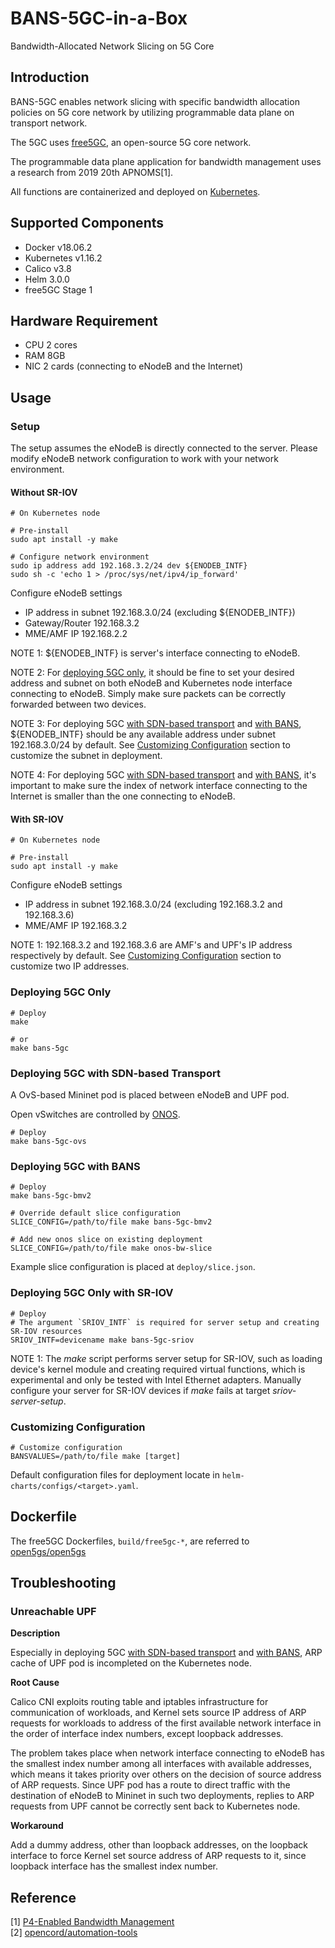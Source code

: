 # BANS-5GC-in-a-Box

Bandwidth-Allocated Network Slicing on 5G Core

## Introduction

BANS-5GC enables network slicing with specific bandwidth allocation policies on 5G core network by utilizing programmable data plane on transport network.

The 5GC uses [free5GC](https://www.free5gc.org/), an open-source 5G core network.

The programmable data plane application for bandwidth management uses a research from 2019 20th APNOMS[1].

All functions are containerized and deployed on [Kubernetes](https://github.com/kubernetes/kubernetes).

## Supported Components

- Docker v18.06.2
- Kubernetes v1.16.2
- Calico v3.8
- Helm 3.0.0
- free5GC Stage 1

## Hardware Requirement

- CPU 2 cores
- RAM 8GB
- NIC 2 cards (connecting to eNodeB and the Internet)

## Usage

### Setup

The setup assumes the eNodeB is directly connected to the server. Please modify eNodeB network configuration to work with your network environment.

#### Without SR-IOV

```ShellSession
# On Kubernetes node

# Pre-install
sudo apt install -y make

# Configure network environment
sudo ip address add 192.168.3.2/24 dev ${ENODEB_INTF}
sudo sh -c 'echo 1 > /proc/sys/net/ipv4/ip_forward'
```

Configure eNodeB settings
- IP address in subnet 192.168.3.0/24 (excluding ${ENODEB_INTF})
- Gateway/Router 192.168.3.2
- MME/AMF IP 192.168.2.2

NOTE 1: ${ENODEB_INTF} is server's interface connecting to eNodeB.

NOTE 2: For [deploying 5GC only](#deploying-5gc-only), it should be fine to set your desired address and subnet on both eNodeB and Kubernetes node interface connecting to eNodeB. Simply make sure packets can be correctly forwarded between two devices.

NOTE 3: For deploying 5GC [with SDN-based transport](#deploying-5gc-with-sdn-based-transport) and [with BANS](#deploying-5gc-with-bans), ${ENODEB_INTF} should be any available address under subnet 192.168.3.0/24 by default. See [Customizing Configuration](#customizing-configuration) section to customize the subnet in deployment.

NOTE 4: For deploying 5GC [with SDN-based transport](#deploying-5gc-with-sdn-based-transport) and [with BANS](#deploying-5gc-with-bans), it's important to make sure the index of network interface connecting to the Internet is smaller than the one connecting to eNodeB.

#### With SR-IOV

```ShellSession
# On Kubernetes node

# Pre-install
sudo apt install -y make
```

Configure eNodeB settings
- IP address in subnet 192.168.3.0/24 (excluding 192.168.3.2 and 192.168.3.6)
- MME/AMF IP 192.168.3.2

NOTE 1: 192.168.3.2 and 192.168.3.6 are AMF's and UPF's IP address respectively by default. See [Customizing Configuration](#customizing-configuration) section to customize two IP addresses.

### Deploying 5GC Only

```ShellSession
# Deploy
make

# or
make bans-5gc
```

### Deploying 5GC with SDN-based Transport

A OvS-based Mininet pod is placed between eNodeB and UPF pod.

Open vSwitches are controlled by [ONOS](https://github.com/opennetworkinglab/onos).

```ShellSession
# Deploy
make bans-5gc-ovs
```

### Deploying 5GC with BANS

```ShellSession
# Deploy
make bans-5gc-bmv2

# Override default slice configuration
SLICE_CONFIG=/path/to/file make bans-5gc-bmv2

# Add new onos slice on existing deployment
SLICE_CONFIG=/path/to/file make onos-bw-slice
```

Example slice configuration is placed at `deploy/slice.json`.

### Deploying 5GC Only with SR-IOV

```ShellSession
# Deploy
# The argument `SRIOV_INTF` is required for server setup and creating SR-IOV resources
SRIOV_INTF=devicename make bans-5gc-sriov
```

NOTE 1: The *make* script performs server setup for SR-IOV, such as loading device's kernel module and creating required virtual functions, which is experimental and only be tested with Intel Ethernet adapters. Manually configure your server for SR-IOV devices if *make* fails at target *sriov-server-setup*.

### Customizing Configuration

```ShellSession
# Customize configuration
BANSVALUES=/path/to/file make [target]
```

Default configuration files for deployment locate in `helm-charts/configs/<target>.yaml`.

## Dockerfile

The free5GC Dockerfiles, `build/free5gc-*`, are referred to [open5gs/open5gs](https://github.com/open5gs/open5gs/tree/master/docker)

## Troubleshooting

### Unreachable UPF

**Description**

Especially in deploying 5GC [with SDN-based transport](#deploying-5gc-with-sdn-based-transport) and [with BANS](#deploying-5gc-with-bans), ARP cache of UPF pod is incompleted on the Kubernetes node.

**Root Cause**

Calico CNI exploits routing table and iptables infrastructure for communication of workloads, and Kernel sets source IP address of ARP requests for workloads to address of the first available network interface in the order of interface index numbers, except loopback addresses.

The problem takes place when network interface connecting to eNodeB has the smallest index number among all interfaces with available addresses, which means it takes priority over others on the decision of source address of ARP requests. Since UPF pod has a route to direct traffic with the destination of eNodeB to Mininet in such two deployments, replies to ARP requests from UPF cannot be correctly sent back to Kubernetes node.

**Workaround**

Add a dummy address, other than loopback addresses, on the loopback interface to force Kernel set source address of ARP requests to it, since loopback interface has the smallest index number.

## Reference
[1] [P4-Enabled Bandwidth Management](https://ieeexplore.ieee.org/abstract/document/8892909)\
[2] [opencord/automation-tools](https://github.com/opencord/automation-tools)
